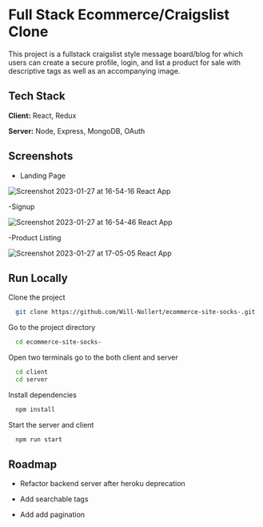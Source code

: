 
# Full Stack Ecommerce/Craigslist Clone

This project is a fullstack craigslist style message board/blog for which users can create a secure profile, login, and list a product for sale with descriptive tags as well as an accompanying image. 



## Tech Stack

**Client:** React, Redux

**Server:** Node, Express, MongoDB, OAuth 


## Screenshots

- Landing Page 

![Screenshot 2023-01-27 at 16-54-16 React App](https://user-images.githubusercontent.com/90637390/215222188-89d9d6c8-af11-4802-b1ee-511a2e86b2f4.png)

-Signup

![Screenshot 2023-01-27 at 16-54-46 React App](https://user-images.githubusercontent.com/90637390/215222246-18755fb7-fb00-43fa-93a3-e19dab2dac6d.png)

-Product Listing

![Screenshot 2023-01-27 at 17-05-05 React App](https://user-images.githubusercontent.com/90637390/215222507-9c77e005-fea3-4261-a200-b538e9aa38bf.png)


## Run Locally

Clone the project

```bash
  git clone https://github.com/Will-Nollert/ecommerce-site-socks-.git
```

Go to the project directory

```bash
  cd ecommerce-site-socks- 
```

Open two terminals go to the both client and server

```bash
  cd client
  cd server 
```

Install dependencies

```bash
  npm install
```

Start the server and client 

```bash
  npm run start
```


## Roadmap

- Refactor backend server after heroku deprecation 

- Add searchable tags 

- Add add pagination


